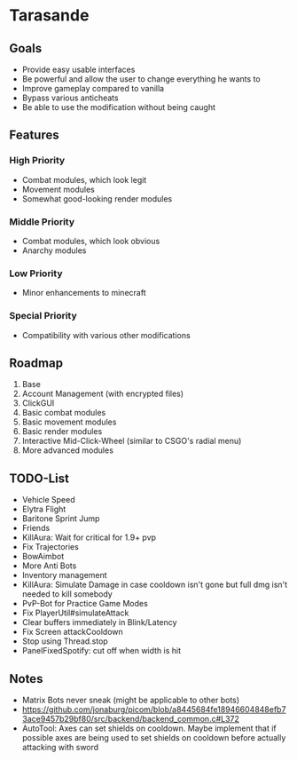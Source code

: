 # Tarasande

## Goals
- Provide easy usable interfaces
- Be powerful and allow the user to change everything he wants to
- Improve gameplay compared to vanilla
- Bypass various anticheats
- Be able to use the modification without being caught

## Features
### High Priority
- Combat modules, which look legit
- Movement modules
- Somewhat good-looking render modules
### Middle Priority
- Combat modules, which look obvious
- Anarchy modules
### Low Priority
- Minor enhancements to minecraft
### Special Priority
- Compatibility with various other modifications

## Roadmap
1. Base
2. Account Management (with encrypted files)
3. ClickGUI
4. Basic combat modules
5. Basic movement modules
6. Basic render modules
7. Interactive Mid-Click-Wheel (similar to CSGO's radial menu)
8. More advanced modules

## TODO-List
- Vehicle Speed
- Elytra Flight
- Baritone Sprint Jump
- Friends
- KillAura: Wait for critical for 1.9+ pvp
- Fix Trajectories
- BowAimbot
- More Anti Bots
- Inventory management
- KillAura: Simulate Damage in case cooldown isn't gone but full dmg isn't needed to kill somebody
- PvP-Bot for Practice Game Modes
- Fix PlayerUtil#simulateAttack
- Clear buffers immediately in Blink/Latency
- Fix Screen attackCooldown
- Stop using Thread.stop
- PanelFixedSpotify: cut off when width is hit

## Notes
- Matrix Bots never sneak (might be applicable to other bots)
- https://github.com/jonaburg/picom/blob/a8445684fe18946604848efb73ace9457b29bf80/src/backend/backend_common.c#L372
- AutoTool: Axes can set shields on cooldown. Maybe implement that if possible axes are being used to set shields on cooldown before actually attacking with sword
